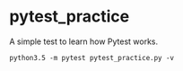 # pytest_practice
A simple test to learn how Pytest works.
```
python3.5 -m pytest pytest_practice.py -v
```
